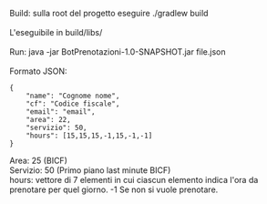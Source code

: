 Build: sulla root del progetto eseguire ./gradlew build\
\
L'eseguibile in build/libs/\
\
Run: java -jar BotPrenotazioni-1.0-SNAPSHOT.jar file.json\
\
Formato JSON:

    {
        "name": "Cognome nome",
        "cf": "Codice fiscale",
        "email": "email",
        "area": 22,
        "servizio": 50,
        "hours": [15,15,15,-1,15,-1,-1] 
    }

Area: 25 (BICF)\
Servizio: 50 (Primo piano last minute BICF)\
hours: vettore di 7 elementi in cui ciascun elemento indica l'ora da prenotare per quel giorno. -1 Se non si vuole prenotare.
